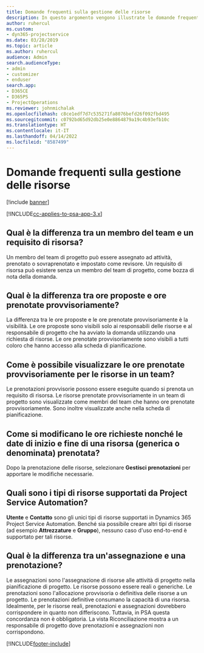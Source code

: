 ```yaml
---
title: Domande frequenti sulla gestione delle risorse
description: In questo argomento vengono illustrate le domande frequenti sulla gestione delle risorse.
author: ruhercul
ms.custom:
- dyn365-projectservice
ms.date: 03/28/2019
ms.topic: article
ms.author: ruhercul
audience: Admin
search.audienceType:
- admin
- customizer
- enduser
search.app:
- D365CE
- D365PS
- ProjectOperations
ms.reviewer: johnmichalak
ms.openlocfilehash: c8ce1edf7d7c535271fa8076befd26f092fbd495
ms.sourcegitcommit: c0792bd65d92db25e0e8864879a19c4b93efb10c
ms.translationtype: HT
ms.contentlocale: it-IT
ms.lasthandoff: 04/14/2022
ms.locfileid: "8587499"
---
```

# <a name="resource-management-faq"></a>Domande frequenti sulla gestione delle risorse

[!include [banner](../includes/psa-now-project-operations.md)]

[!INCLUDE[cc-applies-to-psa-app-3.x](../includes/cc-applies-to-psa-app-3x.md)]

## <a name="what-is-the-difference-between-a-team-member-and-a-resource-requirement"></a>Qual è la differenza tra un membro del team e un requisito di risorsa?

Un membro del team di progetto può essere assegnato ad attività, prenotato o sovraprenotato e impostato come revisore. Un requisito di risorsa può esistere senza un membro del team di progetto, come bozza di nota della domanda. 

## <a name="what-is-the-difference-between-proposed-and-soft-booked-hours"></a>Qual è la differenza tra ore proposte e ore prenotate provvisoriamente?

La differenza tra le ore proposte e le ore prenotate provvisoriamente è la visibilità. Le ore proposte sono visibili solo ai responsabili delle risorse e al responsabile di progetto che ha avviato la domanda utilizzando una richiesta di risorse. Le ore prenotate provvisoriamente sono visibili a tutti coloro che hanno accesso alla scheda di pianificazione.

## <a name="how-can-i-see-the-soft-booked-hours-for-resources-on-a-team"></a>Come è possibile visualizzare le ore prenotate provvisoriamente per le risorse in un team?

Le prenotazioni provvisorie possono essere eseguite quando si prenota un requisito di risorsa. Le risorse prenotate provvisoriamente in un team di progetto sono visualizzate come membri del team che hanno ore prenotate provvisoriamente. Sono inoltre visualizzate anche nella scheda di pianificazione.

## <a name="how-do-i-change-the-required-hours-and-the-start-and-end-dates-for-a-resource-generic-or-named-that-i-booked"></a>Come si modificano le ore richieste nonché le date di inizio e fine di una risorsa (generica o denominata) prenotata?

Dopo la prenotazione delle risorse, selezionare **Gestisci prenotazioni** per apportare le modifiche necessarie.

## <a name="what-resources-types-does-project-service-automation-support"></a>Quali sono i tipi di risorse supportati da Project Service Automation?

**Utente** e **Contatto** sono gli unici tipi di risorse supportati in Dynamics 365 Project Service Automation. Benché sia possibile creare altri tipi di risorse (ad esempio **Attrezzature** e **Gruppo**), nessuno caso d'uso end-to-end è supportato per tali risorse.

## <a name="what-is-the-difference-between-an-assignment-and-a-booking"></a>Qual è la differenza tra un'assegnazione e una prenotazione?

Le assegnazioni sono l'assegnazione di risorse alle attività di progetto nella pianificazione di progetto. Le risorse possono essere reali o generiche. Le prenotazioni sono l'allocazione provvisoria o definitiva delle risorse a un progetto. Le prenotazioni definitive consumano la capacità di una risorsa. Idealmente, per le risorse reali, prenotazioni e assegnazioni dovrebbero corrispondere in quanto non differiscono. Tuttavia, in PSA questa concordanza non è obbligatoria. La vista Riconciliazione mostra a un responsabile di progetto dove prenotazioni e assegnazioni non corrispondono.


[!INCLUDE[footer-include](../includes/footer-banner.md)]

